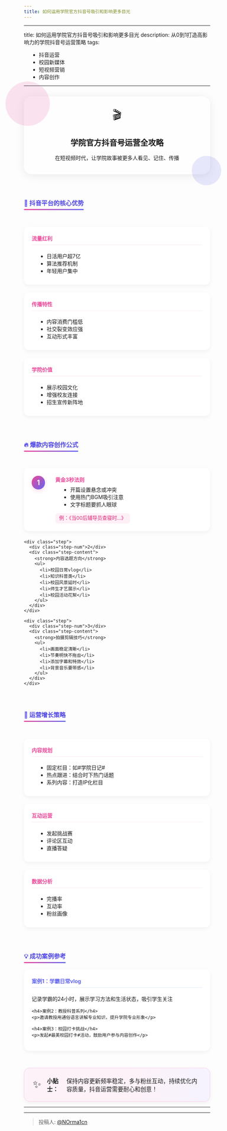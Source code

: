 ```yaml
---
title: 如何运用学院官方抖音号吸引和影响更多目光
---
```


---
title: 如何运用学院官方抖音号吸引和影响更多目光
description: 从0到1打造高影响力的学院抖音号运营策略
tags:
  - 抖音运营
  - 校园新媒体
  - 短视频营销
  - 内容创作
---

<div class="glass-container intro">
  <div class="blob blob-1"></div>
  <div class="blob blob-2"></div>
  <div class="glass-content">
    <div class="intro-icon">🎬</div>
    <h2>学院官方抖音号运营全攻略</h2>
    <p>在短视频时代，让学院故事被更多人看见、记住、传播</p>
  </div>
</div>

<div class="section">
  <h3>🎯 抖音平台的核心优势</h3>
  <div class="card-grid">
    <div class="card">
      <h4>流量红利</h4>
      <ul>
        <li>日活用户超7亿</li>
        <li>算法推荐机制</li>
        <li>年轻用户集中</li>
      </ul>
    </div>
    <div class="card">
      <h4>传播特性</h4>
      <ul>
        <li>内容消费门槛低</li>
        <li>社交裂变效应强</li>
        <li>互动形式丰富</li>
      </ul>
    </div>
    <div class="card">
      <h4>学院价值</h4>
      <ul>
        <li>展示校园文化</li>
        <li>增强校友连接</li>
        <li>招生宣传新阵地</li>
      </ul>
    </div>
  </div>
</div>

<div class="section">
  <h3>🔥 爆款内容创作公式</h3>
  <div class="step-list">
    <div class="step">
      <div class="step-num">1</div>
      <div class="step-content">
        <strong>黄金3秒法则</strong>
        <ul>
          <li>开篇设置悬念或冲突</li>
          <li>使用热门BGM吸引注意</li>
          <li>文字标题要抓人眼球</li>
        </ul>
        <span class="tip">例：《当00后辅导员查寝时...》</span>
      </div>
    </div>
    
    <div class="step">
      <div class="step-num">2</div>
      <div class="step-content">
        <strong>内容选题方向</strong>
        <ul>
          <li>校园日常vlog</li>
          <li>知识科普类</li>
          <li>校园风景延时</li>
          <li>师生才艺展示</li>
          <li>校园活动花絮</li>
        </ul>
      </div>
    </div>

    <div class="step">
      <div class="step-num">3</div>
      <div class="step-content">
        <strong>拍摄剪辑技巧</strong>
        <ul>
          <li>画面稳定清晰</li>
          <li>节奏明快不拖沓</li>
          <li>添加字幕和特效</li>
          <li>背景音乐要带感</li>
        </ul>
      </div>
    </div>
  </div>
</div>

<div class="section">
  <h3>🚀 运营增长策略</h3>
  <div class="strategy-grid">
    <div class="strategy-card">
      <h4>内容规划</h4>
      <ul>
        <li>固定栏目：如#学院日记#</li>
        <li>热点跟进：结合时下热门话题</li>
        <li>系列内容：打造IP化栏目</li>
      </ul>
    </div>
    <div class="strategy-card">
      <h4>互动运营</h4>
      <ul>
        <li>发起挑战赛</li>
        <li>评论区互动</li>
        <li>直播答疑</li>
      </ul>
    </div>
    <div class="strategy-card">
      <h4>数据分析</h4>
      <ul>
        <li>完播率</li>
        <li>互动率</li>
        <li>粉丝画像</li>
      </ul>
    </div>
  </div>
</div>

<div class="section">
  <h3>💡 成功案例参考</h3>
  <div class="case-study">
    <h4>案例1：学霸日常vlog</h4>
    <p>记录学霸的24小时，展示学习方法和生活状态，吸引学生关注</p>
    
    <h4>案例2：教授科普系列</h4>
    <p>邀请教授用通俗语言讲解专业知识，提升学院专业形象</p>
    
    <h4>案例3：校园打卡挑战</h4>
    <p>发起#最美校园打卡#活动，鼓励用户参与内容创作</p>
  </div>
</div>

<div class="bonus">
  <span>✨</span>
  <b>小贴士：</b>
  保持内容更新频率稳定，多与粉丝互动，持续优化内容质量，抖音运营需要耐心和创意！
</div>

<style scoped>
.glass-container {
  position: relative;
  margin: 2em auto 2em auto;
  padding: 2em 2.5em 1.5em 2.5em;
  border-radius: 1.5em;
  background: rgba(255,255,255,0.35);
  box-shadow: 0 4px 24px 0 rgba(0,0,0,0.08);
  backdrop-filter: blur(12px);
  max-width: 800px;
  text-align: center;
}
.blob {position:absolute;border-radius:50%;}
.blob-1 {width:120px;height:120px;top:-40px;left:-50px;background:rgba(236, 72, 153, 0.15);}
.blob-2 {width:80px;height:80px;bottom:-30px;right:-30px;background:rgba(99, 102, 241, 0.15);}
.glass-content {position:relative;z-index:2;}
.intro-icon {font-size:2.2em;margin-bottom:0.5em;}
.section {margin: 3em auto; max-width: 800px;}
.section h3 {color: #4f46e5; margin-bottom: 1.5em; position: relative; display: inline-block;}
.section h3:after {
  content: '';
  position: absolute;
  bottom: -8px;
  left: 0;
  width: 100%;
  height: 3px;
  background: linear-gradient(90deg, #ec4899, #6366f1);
  border-radius: 3px;
}

.card-grid, .strategy-grid {
  display: grid;
  grid-template-columns: repeat(auto-fit, minmax(250px, 1fr));
  gap: 1.5em;
  margin: 2em 0;
}

.card, .strategy-card, .case-study {
  background: white;
  padding: 1.5em;
  border-radius: 1em;
  box-shadow: 0 4px 12px rgba(0,0,0,0.05);
  transition: transform 0.3s ease, box-shadow 0.3s ease;
}

.card:hover, .strategy-card:hover {
  transform: translateY(-5px);
  box-shadow: 0 8px 20px rgba(0,0,0,0.1);
}

.card h4, .strategy-card h4, .case-study h4 {
  color: #ec4899;
  margin-top: 0;
  padding-bottom: 0.5em;
  border-bottom: 2px solid #fdf2f8;
}

.case-study h4 {
  color: #6366f1;
  border-bottom-color: #eef2ff;
}

.step-list {margin:2em auto;max-width:800px;}
.step {
  display:flex;
  align-items:flex-start;
  margin-bottom:1.6em;
  background: white;
  padding: 1.5em;
  border-radius: 1em;
  box-shadow: 0 4px 12px rgba(0,0,0,0.05);
}
.step-num {
  flex-shrink:0;
  width:2em;
  height:2em;
  background:linear-gradient(135deg, #ec4899, #6366f1);
  color:#fff;
  font-weight:bold;
  border-radius:50%;
  display:flex;
  align-items:center;
  justify-content:center;
  font-size:1.3em;
  margin-right:1.5em;
  box-shadow:0 4px 12px rgba(236, 72, 153, 0.2);
}
.step-content {flex:1;}
.step-content strong {color:#ec4899;}
.tip {
  display:inline-block;
  background:rgba(236, 72, 153, 0.08);
  color:#db2777;
  border-radius:0.5em;
  padding:0.3em 0.8em;
  font-size:0.95em;
  margin-top:0.5em;
  line-height:1.5;
}
ul {margin:0.5em 0 0.5em 1.2em;}
.bonus {
  margin: 3em auto 0 auto;
  max-width: 800px;
  padding: 1.5em;
  background: linear-gradient(90deg, #fdf2f8 60%, #f5f3ff 100%);
  border-radius: 1em;
  font-size: 1.1em;
  display: flex;
  align-items: center;
  gap: 1em;
  border: 1px solid #fbcfe8;
  box-shadow: 0 4px 12px rgba(0,0,0,0.05);
}

.bonus span {
  font-size: 1.8em;
  flex-shrink: 0;
}

/* 暗色模式适配 */
@media (prefers-color-scheme: dark) {
  .glass-container {
    background: rgba(30, 41, 59, 0.45);
    color: #f3f4f6;
  }
  .blob-1 {background: rgba(236, 72, 153, 0.15);}
  .blob-2 {background: rgba(99, 102, 241, 0.15);}
  .card, .strategy-card, .step, .case-study {
    background: rgba(30, 41, 59, 0.8);
    color: #e2e8f0;
  }
  .card h4, .strategy-card h4 {
    color: #f9a8d4;
    border-color: #4c1d95;
  }
  .case-study h4 {
    color: #a5b4fc;
    border-color: #3730a3;
  }
  .bonus {
    background: linear-gradient(90deg, #4c1d95 60%, #3730a3 100%);
    color: #e9d5ff;
    border-color: #7e22ce;
  }
  .step-content strong {color: #f9a8d4;}
  .tip {
    background: rgba(236, 72, 153, 0.15);
    color: #f9a8d4;
  }
  ul {color: #e2e8f0;}
}
</style>

---

---

> 投稿人: [@NOrma1cn](https://github.com/NOrma1cn)

